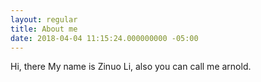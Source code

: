 ```yaml
---
layout: regular
title: About me
date: 2018-04-04 11:15:24.000000000 -05:00
---
```


Hi, there
My name is Zinuo Li, also you can call me arnold.